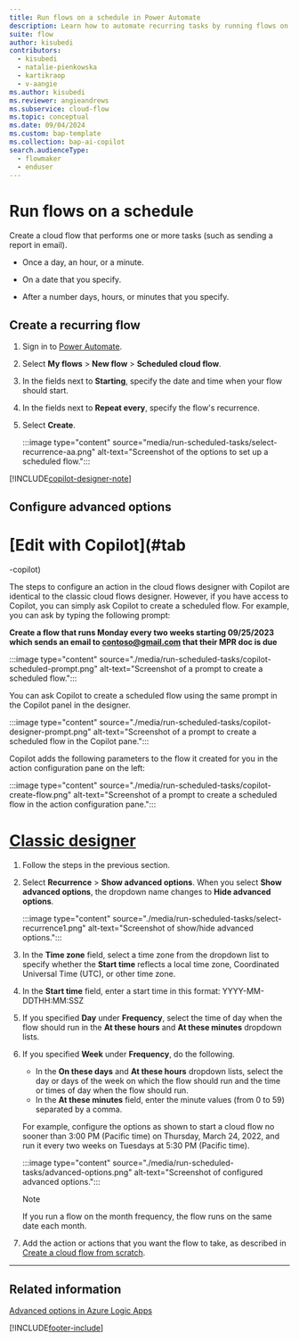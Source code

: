 ```yaml
---
title: Run flows on a schedule in Power Automate
description: Learn how to automate recurring tasks by running flows on a schedule, such as every day or every hour.
suite: flow
author: kisubedi
contributors:
  - kisubedi
  - natalie-pienkowska
  - kartikraop
  - v-aangie
ms.author: kisubedi
ms.reviewer: angieandrews
ms.subservice: cloud-flow
ms.topic: conceptual
ms.date: 09/04/2024
ms.custom: bap-template
ms.collection: bap-ai-copilot
search.audienceType: 
  - flowmaker
  - enduser
---
```

# Run flows on a schedule

Create a cloud flow that performs one or more tasks (such as sending a report in email).

- Once a day, an hour, or a minute.

- On a date that you specify.

- After a number days, hours, or minutes that you specify.

## Create a recurring flow

1. Sign in to [Power Automate](https://make.powerautomate.com).

1. Select **My flows** > **New flow** > **Scheduled cloud flow**.

1. In the fields next to **Starting**, specify the date and time when your flow should start.

1. In the fields next to **Repeat every**, specify the flow's recurrence.

1. Select **Create**.

    :::image type="content" source="media/run-scheduled-tasks/select-recurrence-aa.png" alt-text="Screenshot of the options to set up a scheduled flow.":::

[!INCLUDE[copilot-designer-note](./includes/copilot-designer-note.md)]

## Configure advanced options

# [Edit with Copilot](#tab
-copilot)

The steps to configure an action in the cloud flows designer with Copilot are identical to the classic cloud flows designer. However, if you have access to Copilot, you can simply ask Copilot to create a scheduled flow. For example, you can ask by typing the following prompt:

**Create a flow that runs Monday every two weeks starting 09/25/2023 which sends an email to contoso@gmail.com that their MPR doc is due**

:::image type="content" source="./media/run-scheduled-tasks/copilot-scheduled-prompt.png" alt-text="Screenshot of a prompt to create a scheduled flow.":::

You can ask Copilot to create a scheduled flow using the same prompt in the Copilot panel in the designer.

:::image type="content" source="./media/run-scheduled-tasks/copilot-designer-prompt.png" alt-text="Screenshot of a prompt to create a scheduled flow in the Copilot pane.":::

Copilot adds the following parameters to the flow it created for you in the action configuration pane on the left:

:::image type="content" source="./media/run-scheduled-tasks/copilot-create-flow.png" alt-text="Screenshot of a prompt to create a scheduled flow in the action configuration pane.":::

# [Classic designer](#tab/classic-designer)

1. Follow the steps in the previous section.

1. Select **Recurrence** > **Show advanced options**. When you select **Show advanced options**, the dropdown name changes to **Hide advanced options**.

    :::image type="content" source="./media/run-scheduled-tasks/select-recurrence1.png" alt-text="Screenshot of show/hide advanced options.":::

1. In the **Time zone** field, select a time zone from the dropdown list to specify whether the **Start time** reflects a local time zone, Coordinated Universal Time (UTC), or other time zone.

1. In the **Start time** field, enter a start time in this format: YYYY-MM-DDTHH:MM:SSZ

1. If you specified **Day** under **Frequency**, select the time of day when the flow should run in the **At these hours** and **At these minutes** dropdown lists.

1. If you specified **Week** under **Frequency**, do the following.<br/>
    - In the **On these days** and **At these hours** dropdown lists, select the day or days of the week on which the flow should run and the time or times of day when the flow should run.
    - In the **At these minutes** field, enter the minute values (from 0 to 59) separated by a comma.

    For example, configure the options as shown to start a cloud flow no sooner than 3:00 PM (Pacific time) on Thursday, March 24, 2022, and run it every two weeks on Tuesdays at 5:30 PM (Pacific time).

    :::image type="content" source="./media/run-scheduled-tasks/advanced-options.png" alt-text="Screenshot of configured advanced options.":::

   > [!NOTE]
   > If you run a flow on the month frequency, the flow runs on the same date each month.

1. Add the action or actions that you want the flow to take, as described in [Create a cloud flow from scratch](get-started-logic-flow.md).

---

## Related information

[Advanced options in Azure Logic Apps](/azure/connectors/connectors-native-recurrence)

[!INCLUDE[footer-include](includes/footer-banner.md)]
